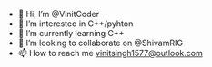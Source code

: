 - 👋 Hi, I’m @VinitCoder
- 👀 I’m interested in C++/pyhton
- 🌱 I’m currently learning C++
- 💞️ I’m looking to collaborate on @ShivamRIG
- 📫 How to reach me vinitsingh1577@outlook.com


<!---
VinitCoder/VinitCoder is a ✨ special ✨ repository because its `README.md` (this file) appears on your GitHub profile.
You can click the Preview link to take a look at your changes.
--->
